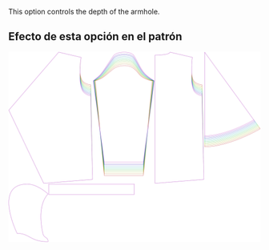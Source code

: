 
This option controls the depth of the armhole.


## Efecto de esta opción en el patrón
![This image shows the effect of this option by superimposing several variants that have a different value for this option](yuri_armholedepthfactor_sample.svg "Effect of this option on the pattern")
